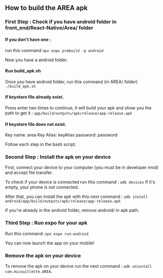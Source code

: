 ## How to build the AREA apk

### First Step : Check if you have android folder in front_end/React-Native/Area/ folder

#### If you don't have one :

run this command `npx expo prebuild -p android`

Now you have a android folder.

#### Run build_apk.sh

Once you have android folder, run this command (in AREA/ folder) `./build_apk.sh`

#### If keystore file already exist.

Press enter two times to continue, it will build your apk and show you the path to get it : `app/build/outputs/apk/release/app-release.apk`

#### If keystore file does not exist.

Key name: area
Key Alias: keyAlias
password: password

Follow each step in the bash script.

### Second Step : Install the apk on your device

First, connect your device to your computer (you must be in developer mod) and accept file transfer.

To check if your device is connected run this command : `adb devices`
If it's empty, your phone is not connected.

After that, you can install the apk with this next command : `adb install android/app/build/outputs/apk/release/app-release.apk`

If you're already in the android folder, remove android/ in apk path.

### Third Step : Run expo for your apk

Run this command: `npx expo run:android`

You can now launch the app on your mobile!

### Remove the apk on your device

To remove the apk on your device run the next command : `adb uninstall com.micouillette.AREA`.